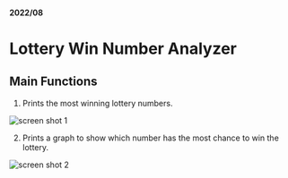 <h4> 2022/08 </h4>

# Lottery Win Number Analyzer

## Main Functions
1. Prints the most winning lottery numbers.

![screen shot 1](https://user-images.githubusercontent.com/113051612/189270746-17472829-476b-442d-8473-c71372d2b1ae.png)

2. Prints a graph to show which number has the most chance to win the lottery.

![screen shot 2](https://user-images.githubusercontent.com/113051612/189270774-1dfc0947-a862-4b21-9409-717a08397cda.png)

